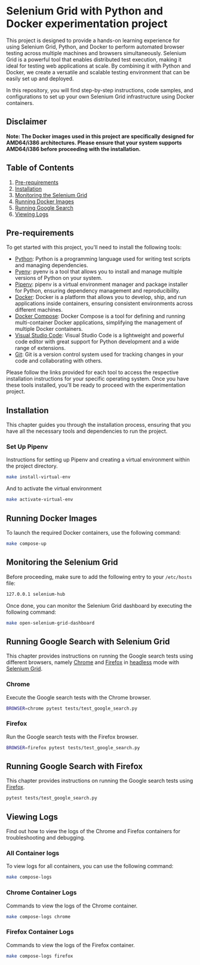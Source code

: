 # Selenium Grid with Python and Docker experimentation project

This project is designed to provide a hands-on learning experience for using Selenium Grid, Python, and Docker to perform automated browser testing across multiple machines and browsers simultaneously. Selenium Grid is a powerful tool that enables distributed test execution, making it ideal for testing web applications at scale. By combining it with Python and Docker, we create a versatile and scalable testing environment that can be easily set up and deployed.

In this repository, you will find step-by-step instructions, code samples, and configurations to set up your own Selenium Grid infrastructure using Docker containers.

## Disclaimer

**Note: The Docker images used in this project are specifically designed for AMD64/i386 architectures. Please ensure that your system supports AMD64/i386 before proceeding with the installation.**

## Table of Contents

1. [Pre-requirements](#pre-requirements)
2. [Installation](#installation)
3. [Monitoring the Selenium Grid](#monitoring-the-selenium-grid)
4. [Running Docker Images](#running-docker-images)
5. [Running Google Search](#running-google-search)
6. [Viewing Logs](#viewing-logs)

## Pre-requirements

To get started with this project, you'll need to install the following tools:

- [Python](https://www.python.org/): Python is a programming language used for writing test scripts and managing dependencies.
- [Pyenv](https://github.com/pyenv/pyenv): pyenv is a tool that allows you to install and manage multiple versions of Python on your system.
- [Pipenv](https://pipenv.pypa.io/): pipenv is a virtual environment manager and package installer for Python, ensuring dependency management and reproducibility.
- [Docker](https://www.docker.com/): Docker is a platform that allows you to develop, ship, and run applications inside containers, ensuring consistent environments across different machines.
- [Docker Compose](https://docs.docker.com/compose/): Docker Compose is a tool for defining and running multi-container Docker applications, simplifying the management of multiple Docker containers.
- [Visual Studio Code](https://code.visualstudio.com/): Visual Studio Code is a lightweight and powerful code editor with great support for Python development and a wide range of extensions.
- [Git](https://git-scm.com/): Git is a version control system used for tracking changes in your code and collaborating with others.

Please follow the links provided for each tool to access the respective installation instructions for your specific operating system. Once you have these tools installed, you'll be ready to proceed with the experimentation project.

## Installation

This chapter guides you through the installation process, ensuring that you have all the necessary tools and dependencies to run the project.

### Set Up Pipenv

Instructions for setting up Pipenv and creating a virtual environment within the project directory.

```bash
make install-virtual-env
```

And to activate the virtual environment

```bash
make activate-virtual-env
```

## Running Docker Images

To launch the required Docker containers, use the following command:

```bash
make compose-up
```

## Monitoring the Selenium Grid

Before proceeding, make sure to add the following entry to your `/etc/hosts` file:

```bash
127.0.0.1 selenium-hub
```

Once done, you can monitor the Selenium Grid dashboard by executing the following command:

```bash
make open-selenium-grid-dashboard
```

## Running Google Search with Selenium Grid

This chapter provides instructions on running the Google search tests using different browsers, namely [Chrome](https://www.google.com/chrome) and [Firefox](https://www.mozilla.org/en-US/firefox/new/) in [headless](https://en.wikipedia.org/wiki/Headless_browser) mode with [Selenium Grid](https://www.selenium.dev/documentation/grid).

### Chrome

Execute the Google search tests with the Chrome browser.

```bash
BROWSER=chrome pytest tests/test_google_search.py
```

### Firefox

Run the Google search tests with the Firefox browser.

```bash
BROWSER=firefox pytest tests/test_google_search.py
```

## Running Google Search with Firefox

This chapter provides instructions on running the Google search tests using [Firefox](https://www.mozilla.org/en-US/firefox/new/).

```bash
pytest tests/test_google_search.py
```

## Viewing Logs

Find out how to view the logs of the Chrome and Firefox containers for troubleshooting and debugging.

### All Container logs

To view logs for all containers, you can use the following command:

```bash
make compose-logs
```

### Chrome Container Logs

Commands to view the logs of the Chrome container.

```bash
make compose-logs chrome
```

### Firefox Container Logs

Commands to view the logs of the Firefox container.

```bash
make compose-logs firefox 
```
